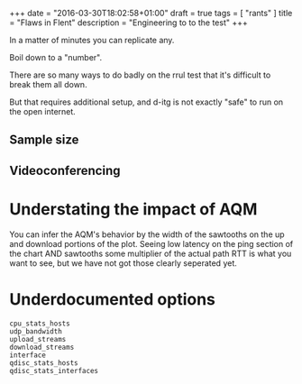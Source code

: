 +++
date = "2016-03-30T18:02:58+01:00"
draft = true
tags = [ "rants" ]
title = "Flaws in Flent"
description = "Engineering to to the test"
+++

In a matter of minutes you can replicate any.

Boil down to a "number".

There are so many ways to do badly on the rrul test that it's difficult
to break them all down.

But that requires additional setup, and d-itg is not exactly "safe" to
run on the open internet.

##

## Sample size

## Videoconferencing

# Understating the impact of AQM

You can infer the AQM's behavior by the width of the sawtooths on the
up and download portions of the plot. Seeing low latency on the ping
section of the chart AND sawtooths some multiplier of the actual path
RTT is what you want to see, but we have not got those clearly seperated
yet.

# Underdocumented options

```
cpu_stats_hosts
udp_bandwidth
upload_streams
download_streams
interface
qdisc_stats_hosts
qdisc_stats_interfaces
```
